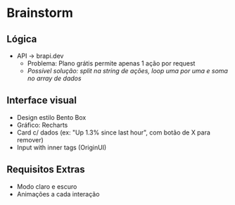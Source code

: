 
# Brainstorm

## Lógica

- API -> brapi.dev
  - Problema: Plano grátis permite apenas 1 ação por request
  - *Possível solução: split na string de ações, loop uma por uma e soma no array de dados*

## Interface visual

- Design estilo Bento Box 
- Gráfico: Recharts
- Card c/ dados (ex: "Up 1.3% since last hour", com botão de X para remover)
- Input with inner tags (OriginUI)

## Requisitos Extras

- Modo claro e escuro
- Animações a cada interação
